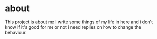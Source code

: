 # about
This project is about me
I write some things of my life in here and i don't know if it's good for me or not i need replies on how to change the behaviour.

